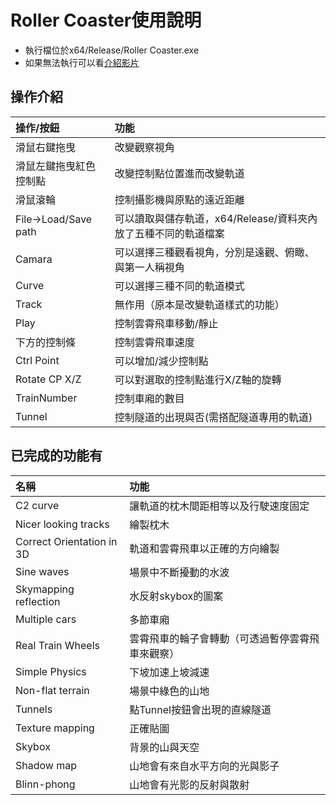 # Roller Coaster使用說明
- 執行檔位於x64/Release/Roller Coaster.exe
- 如果無法執行可以看[介紹影片](https://youtu.be/TfZ_nP3zw_0)


## 操作介紹
|操作/按鈕|功能
|:-|:-
|滑鼠右鍵拖曳|改變觀察視角
|滑鼠左鍵拖曳紅色控制點|改變控制點位置進而改變軌道
|滑鼠滾輪|控制攝影機與原點的遠近距離
|File->Load/Save path|可以讀取與儲存軌道，x64/Release/資料夾內放了五種不同的軌道檔案
|Camara|可以選擇三種觀看視角，分別是遠觀、俯瞰、與第一人稱視角
|Curve|可以選擇三種不同的軌道模式
|Track|無作用（原本是改變軌道樣式的功能）
|Play|控制雲霄飛車移動/靜止
|下方的控制條|控制雲霄飛車速度
|Ctrl Point|可以增加/減少控制點
|Rotate CP X/Z|可以對選取的控制點進行X/Z軸的旋轉
|TrainNumber|控制車廂的數目
|Tunnel|控制隧道的出現與否(需搭配隧道專用的軌道)


## 已完成的功能有
|名稱|功能
|:-|:-
|C2 curve|讓軌道的枕木間距相等以及行駛速度固定
|Nicer looking tracks|繪製枕木
|Correct Orientation in 3D|軌道和雲霄飛車以正確的方向繪製
|Sine waves|場景中不斷擾動的水波
|Skymapping reflection|水反射skybox的圖案
|Multiple cars|多節車廂
|Real Train Wheels|雲霄飛車的輪子會轉動（可透過暫停雲霄飛車來觀察）
|Simple Physics|下坡加速上坡減速
|Non-flat terrain|場景中綠色的山地
|Tunnels|點Tunnel按鈕會出現的直線隧道
|Texture mapping|正確貼圖
|Skybox|背景的山與天空
|Shadow map|山地會有來自水平方向的光與影子
|Blinn-phong|山地會有光影的反射與散射
